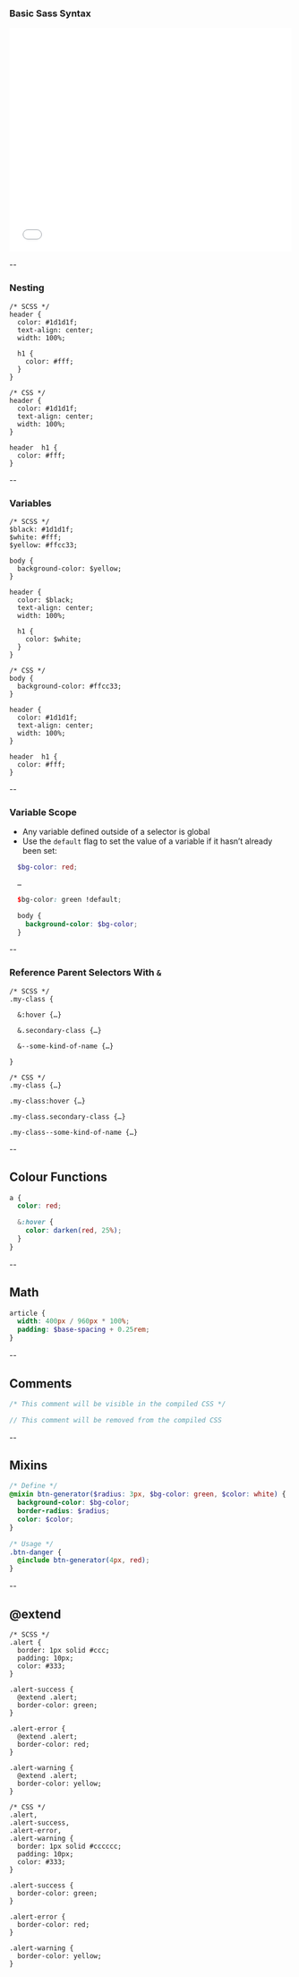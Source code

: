 ### Basic Sass Syntax

<iframe height='400'
  scrolling='no'
  src='//codepen.io/winkerVSbecks/embed/doMyVN/?height=400&theme-id=15009&default-tab=result'
  frameborder='no'
  allowtransparency='true'
  allowfullscreen='true'
  style='width: 100%;'>
</iframe>

--

### Nesting

<pre class="side-by-side"><code>/* SCSS */
header {
  color: #1d1d1f;
  text-align: center;
  width: 100%;

  h1 {
    color: #fff;
  }
}
</code></pre>


<pre class="side-by-side"><code>/* CSS */
header {
  color: #1d1d1f;
  text-align: center;
  width: 100%;
}

header  h1 {
  color: #fff;
}
</code></pre>

--

### Variables

<pre class="side-by-side"><code>/* SCSS */
$black: #1d1d1f;
$white: #fff;
$yellow: #ffcc33;

body {
  background-color: $yellow;
}

header {
  color: $black;
  text-align: center;
  width: 100%;

  h1 {
    color: $white;
  }
}
</code></pre>


<pre class="side-by-side"><code>/* CSS */
body {
  background-color: #ffcc33;
}

header {
  color: #1d1d1f;
  text-align: center;
  width: 100%;
}

header  h1 {
  color: #fff;
}
</code></pre>

--

### Variable Scope

- Any variable defined outside of a selector is global
- Use the `default` flag to set the value of a variable if it hasn&rsquo;t already been set:

```scss
  $bg-color: red;

  …

  $bg-color: green !default;

  body {
    background-color: $bg-color;
  }
```

--

### Reference Parent Selectors With `&`

<pre class="side-by-side"><code>/* SCSS */
.my-class {

  &:hover {…}

  &.secondary-class {…}

  &--some-kind-of-name {…}

}
</code></pre>

<pre class="side-by-side"><code>/* CSS */
.my-class {…}

.my-class:hover {…}

.my-class.secondary-class {…}

.my-class--some-kind-of-name {…}
</code></pre>

--

## Colour Functions

```scss
a {
  color: red;

  &:hover {
    color: darken(red, 25%);
  }
}
```

--

## Math

```scss
article {
  width: 400px / 960px * 100%;
  padding: $base-spacing + 0.25rem;
}
```

--

## Comments

```scss
/* This comment will be visible in the compiled CSS */

// This comment will be removed from the compiled CSS
```


--

## Mixins

```scss
/* Define */
@mixin btn-generator($radius: 3px, $bg-color: green, $color: white) {
  background-color: $bg-color;
  border-radius: $radius;
  color: $color;
}
```


```scss
/* Usage */
.btn-danger {
  @include btn-generator(4px, red);
}
```

--

## @extend

<pre class="side-by-side"><code>/* SCSS */
.alert {
  border: 1px solid #ccc;
  padding: 10px;
  color: #333;
}

.alert-success {
  @extend .alert;
  border-color: green;
}

.alert-error {
  @extend .alert;
  border-color: red;
}

.alert-warning {
  @extend .alert;
  border-color: yellow;
}
</code></pre>


<pre class="side-by-side"><code>/* CSS */
.alert,
.alert-success,
.alert-error,
.alert-warning {
  border: 1px solid #cccccc;
  padding: 10px;
  color: #333;
}

.alert-success {
  border-color: green;
}

.alert-error {
  border-color: red;
}

.alert-warning {
  border-color: yellow;
}
</code></pre>
